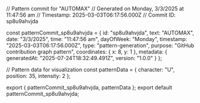 // Pattern commit for "AUTOMAX"
// Generated on Monday, 3/3/2025 at 11:47:56 am
// Timestamp: 2025-03-03T06:17:56.000Z
// Commit ID: sp8u9ahvjda

const patternCommit_sp8u9ahvjda = {
  id: "sp8u9ahvjda",
  text: "AUTOMAX",
  date: "3/3/2025",
  time: "11:47:56 am",
  dayOfWeek: "Monday",
  timestamp: "2025-03-03T06:17:56.000Z",
  type: "pattern-generation",
  purpose: "GitHub contribution graph pattern",
  coordinates: {
    x: 8,
    y: 1
  },
  metadata: {
    generatedAt: "2025-07-24T18:32:49.491Z",
    version: "1.0.0"
  }
};

// Pattern data for visualization
const patternData = {
  character: "U",
  position: 35,
  intensity: 2
};

export { patternCommit_sp8u9ahvjda, patternData };
export default patternCommit_sp8u9ahvjda;

